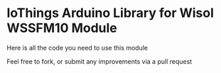 IoThings Arduino Library for
Wisol WSSFM10 Module
==============================================================

Here is all the code you need to use this module

Feel free to fork, or submit any improvements via a pull request